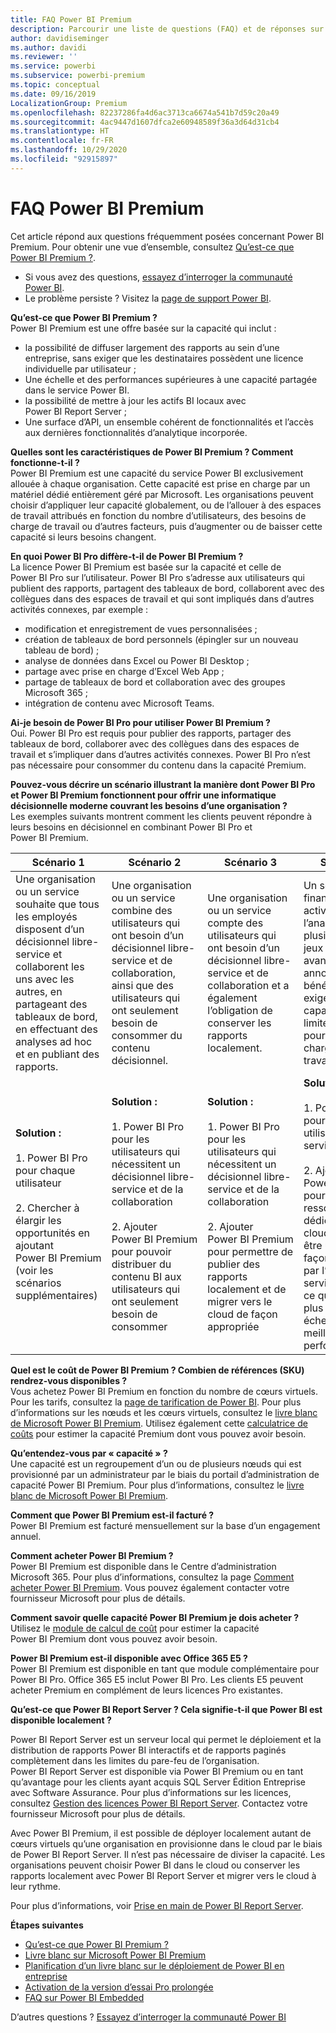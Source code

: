 ```yaml
---
title: FAQ Power BI Premium
description: Parcourir une liste de questions (FAQ) et de réponses sur l’offre de Power BI Premium.
author: davidiseminger
ms.author: davidi
ms.reviewer: ''
ms.service: powerbi
ms.subservice: powerbi-premium
ms.topic: conceptual
ms.date: 09/16/2019
LocalizationGroup: Premium
ms.openlocfilehash: 82237286fa4d6ac3713ca6674a541b7d59c20a49
ms.sourcegitcommit: 4ac9447d1607dfca2e60948589f36a3d64d31cb4
ms.translationtype: HT
ms.contentlocale: fr-FR
ms.lasthandoff: 10/29/2020
ms.locfileid: "92915897"
---
```

# <a name="power-bi-premium-faq"></a>FAQ Power BI Premium

Cet article répond aux questions fréquemment posées concernant Power BI Premium. Pour obtenir une vue d’ensemble, consultez [Qu’est-ce que Power BI Premium ?](service-premium-what-is.md).

* Si vous avez des questions, [essayez d’interroger la communauté Power BI](https://community.powerbi.com/).
* Le problème persiste ? Visitez la [page de support Power BI](https://powerbi.microsoft.com/support/).

**Qu’est-ce que Power BI Premium ?**  
Power BI Premium est une offre basée sur la capacité qui inclut :

* la possibilité de diffuser largement des rapports au sein d’une entreprise, sans exiger que les destinataires possèdent une licence individuelle par utilisateur ;
* Une échelle et des performances supérieures à une capacité partagée dans le service Power BI.
* la possibilité de mettre à jour les actifs BI locaux avec Power BI Report Server ;
* Une surface d’API, un ensemble cohérent de fonctionnalités et l’accès aux dernières fonctionnalités d’analytique incorporée.

**Quelles sont les caractéristiques de Power BI Premium ? Comment fonctionne-t-il ?**  
Power BI Premium est une capacité du service Power BI exclusivement allouée à chaque organisation. Cette capacité est prise en charge par un matériel dédié entièrement géré par Microsoft. Les organisations peuvent choisir d’appliquer leur capacité globalement, ou de l’allouer à des espaces de travail attribués en fonction du nombre d’utilisateurs, des besoins de charge de travail ou d’autres facteurs, puis d’augmenter ou de baisser cette capacité si leurs besoins changent.

**En quoi Power BI Pro diffère-t-il de Power BI Premium ?**  
La licence Power BI Premium est basée sur la capacité et celle de Power BI Pro sur l’utilisateur. Power BI Pro s’adresse aux utilisateurs qui publient des rapports, partagent des tableaux de bord, collaborent avec des collègues dans des espaces de travail et qui sont impliqués dans d’autres activités connexes, par exemple :

* modification et enregistrement de vues personnalisées ;
* création de tableaux de bord personnels (épingler sur un nouveau tableau de bord) ;
* analyse de données dans Excel ou Power BI Desktop ;
* partage avec prise en charge d’Excel Web App ;
* partage de tableaux de bord et collaboration avec des groupes Microsoft 365 ;
* intégration de contenu avec Microsoft Teams.

**Ai-je besoin de Power BI Pro pour utiliser Power BI Premium ?**  
Oui. Power BI Pro est requis pour publier des rapports, partager des tableaux de bord, collaborer avec des collègues dans des espaces de travail et s’impliquer dans d’autres activités connexes. Power BI Pro n’est pas nécessaire pour consommer du contenu dans la capacité Premium.

**Pouvez-vous décrire un scénario illustrant la manière dont Power BI Pro et Power BI Premium fonctionnent pour offrir une informatique décisionnelle moderne couvrant les besoins d’une organisation ?**  
Les exemples suivants montrent comment les clients peuvent répondre à leurs besoins en décisionnel en combinant Power BI Pro et Power BI Premium.

| Scénario 1 | Scénario 2 | Scénario 3 | Scénario 4 |
| --- | --- | --- | --- |
| Une organisation ou un service souhaite que tous les employés disposent d’un décisionnel libre-service et collaborent les uns avec les autres, en partageant des tableaux de bord, en effectuant des analyses ad hoc et en publiant des rapports. | Une organisation ou un service combine des utilisateurs qui ont besoin d’un décisionnel libre-service et de collaboration, ainsi que des utilisateurs qui ont seulement besoin de consommer du contenu décisionnel. | Une organisation ou un service compte des utilisateurs qui ont besoin d’un décisionnel libre-service et de collaboration et a également l’obligation de conserver les rapports localement. | Un service financier travaille activement à l’analyse de plusieurs grands jeux de données avant une annonce de bénéfices et exige une capacité non limitée et isolée pour gérer les charges de travail. |
| **Solution :**<br/><br/>1. Power BI Pro pour chaque utilisateur<br/><br/>2. Chercher à élargir les opportunités en ajoutant Power BI Premium (voir les scénarios supplémentaires) |**Solution :**<br/><br/>1. Power BI Pro pour les utilisateurs qui nécessitent un décisionnel libre-service et de la collaboration<br/><br/>2. Ajouter Power BI Premium pour pouvoir distribuer du contenu BI aux utilisateurs qui ont seulement besoin de consommer |**Solution :**<br/><br/>1. Power BI Pro pour les utilisateurs qui nécessitent un décisionnel libre-service et de la collaboration<br/><br/>2. Ajouter Power BI Premium pour permettre de publier des rapports localement et de migrer vers le cloud de façon appropriée |**Solution :**<br/><br/>1. Power BI Pro pour tous les utilisateurs du service financier<br/><br/>2. Ajouter Power BI Premium pour les ressources dédiées (dans le cloud) qui doivent être utilisées de façon exclusive par l’équipe du service financier, ce qui offre une plus grande échelle et de meilleures performances |

**Quel est le coût de Power BI Premium ? Combien de références (SKU) rendrez-vous disponibles ?**  
Vous achetez Power BI Premium en fonction du nombre de cœurs virtuels. Pour les tarifs, consultez la [page de tarification de Power BI](https://powerbi.microsoft.com/pricing/). Pour plus d’informations sur les nœuds et les cœurs virtuels, consultez le [livre blanc de Microsoft Power BI Premium](https://aka.ms/pbipremiumwhitepaper). Utilisez également cette [calculatrice de coûts](https://powerbi.microsoft.com/calculator/) pour estimer la capacité Premium dont vous pouvez avoir besoin.

**Qu’entendez-vous par « capacité » ?**  
Une capacité est un regroupement d’un ou de plusieurs nœuds qui est provisionné par un administrateur par le biais du portail d’administration de capacité Power BI Premium. Pour plus d’informations, consultez le [livre blanc de Microsoft Power BI Premium](https://aka.ms/pbipremiumwhitepaper).

**Comment que Power BI Premium est-il facturé ?**  
Power BI Premium est facturé mensuellement sur la base d’un engagement annuel.

**Comment acheter Power BI Premium ?**  
Power BI Premium est disponible dans le Centre d’administration Microsoft 365. Pour plus d’informations, consultez la page [Comment acheter Power BI Premium](service-admin-premium-purchase.md). Vous pouvez également contacter votre fournisseur Microsoft pour plus de détails.

**Comment savoir quelle capacité Power BI Premium je dois acheter ?**  
Utilisez le [module de calcul de coût](https://powerbi.microsoft.com/calculator/) pour estimer la capacité Power BI Premium dont vous pouvez avoir besoin.

**Power BI Premium est-il disponible avec Office 365 E5 ?**  
Power BI Premium est disponible en tant que module complémentaire pour Power BI Pro. Office 365 E5 inclut Power BI Pro. Les clients E5 peuvent acheter Premium en complément de leurs licences Pro existantes.

**Qu’est-ce que Power BI Report Server ? Cela signifie-t-il que Power BI est disponible localement ?**

Power BI Report Server est un serveur local qui permet le déploiement et la distribution de rapports Power BI interactifs et de rapports paginés complètement dans les limites du pare-feu de l’organisation. Power BI Report Server est disponible via Power BI Premium ou en tant qu’avantage pour les clients ayant acquis SQL Server Édition Entreprise avec Software Assurance. Pour plus d’informations sur les licences, consultez [Gestion des licences Power BI Report Server](../report-server/get-started.md#licensing-power-bi-report-server). Contactez votre fournisseur Microsoft pour plus de détails.

Avec Power BI Premium, il est possible de déployer localement autant de cœurs virtuels qu’une organisation en provisionne dans le cloud par le biais de Power BI Report Server. Il n’est pas nécessaire de diviser la capacité. Les organisations peuvent choisir Power BI dans le cloud ou conserver les rapports localement avec Power BI Report Server et migrer vers le cloud à leur rythme.

Pour plus d’informations, voir [Prise en main de Power BI Report Server](../report-server/get-started.md).

**Étapes suivantes**

* [Qu’est-ce que Power BI Premium ?](service-premium-what-is.md)
* [Livre blanc sur Microsoft Power BI Premium](https://aka.ms/pbipremiumwhitepaper)
* [Planification d’un livre blanc sur le déploiement de Power BI en entreprise](https://aka.ms/pbienterprisedeploy)
* [Activation de la version d’essai Pro prolongée](../fundamentals/service-self-service-signup-for-power-bi.md)
* [FAQ sur Power BI Embedded](../developer/embedded/embedded-faq.md)

D’autres questions ? [Essayez d’interroger la communauté Power BI](https://community.powerbi.com/)
